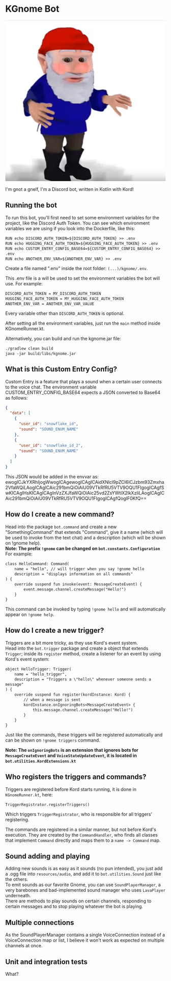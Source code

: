 # KGnome Bot

![gnome.png](gnome.png)

I'm gnot a gnelf, I'm a Discord bot, written in Kotlin with Kord!

## Running the bot
To run this bot, you'll first need to set some environment variables for the project, like the Discord Auth Token.
You can see which environment variables we are using if you look into the Dockerfile, like this:
```
RUN echo DISCORD_AUTH_TOKEN=${DISCORD_AUTH_TOKEN} >> .env
RUN echo HUGGING_FACE_AUTH_TOKEN=${HUGGING_FACE_AUTH_TOKEN} >> .env
RUN echo CUSTOM_ENTRY_CONFIG_BASE64=${CUSTOM_ENTRY_CONFIG_BASE64} >> .env
RUN echo ANOTHER_ENV_VAR=${ANOTHER_ENV_VAR} >> .env
```

Create a file named ".env" inside the root folder: `(...)/kgnome/.env`.

This .env file is a will be used to set the environment variables the bot will use.
For example:
```
DISCORD_AUTH_TOKEN = MY_DISCORD_AUTH_TOKEN
HUGGING_FACE_AUTH_TOKEN = MY_HUGGING_FACE_AUTH_TOKEN
ANOTHER_ENV_VAR = ANOTHER_ENV_VAR_VALUE
```

Every variable other than `DISCORD_AUTH_TOKEN` is optional.

After setting all the environment variables, just run the `main` method inside KGnomeRunner.kt.

Alternatively, you can build and run the kgnome.jar file:
```
./gradlew clean build
java -jar build/libs/kgnome.jar
```

## What is this Custom Entry Config?
Custom Entry is a feature that plays a sound when a certain user connects to the voice chat.
The environment variable CUSTOM_ENTRY_CONFIG_BASE64 expects a JSON converted to Base64 as follows:
```json
{
  "data": [
    {
      "user_id": "snowflake_id",
      "sound": "SOUND_ENUM_NAME"
    },
    {
      "user_id": "snowflake_id_2",
      "sound": "SOUND_ENUM_NAME"
    }
  ]
}
```
This JSON would be added in the envvar as: ewogICJkYXRhIjogWwogICAgewogICAgICAidXNlcl9pZCI6ICJzbm93Zmxha2VfaWQiLAogICAgICAic291bmQiOiAiU09VTkRfRU5VTV9OQU1FIgogICAgfSwKICAgIHsKICAgICAgInVzZXJfaWQiOiAic25vd2ZsYWtlX2lkXzIiLAogICAgICAic291bmQiOiAiU09VTkRfRU5VTV9OQU1FIgogICAgfQogIF0KfQ==

## How do I create a new command?
Head into the package `bot.command` and create a new "SomethingCommand" that extends "Command", give it a name (which will be used to invoke from the text chat) and a description (which will be shown on !gnome help).  
**Note: The prefix `!gnome` can be changed on `bot.constants.Configuration`**    
For example:
```
class HelloCommand: Command(
    name = "hello", // will trigger when you say !gnome hello
    description = "displays information on all commands"
) {
    override suspend fun invoke(event: MessageCreateEvent) {
        event.message.channel.createMessage("Hello!")
    }
}
```
This command can be invoked by typing `!gnome hello` and will automatically appear on `!gnome help`. 

## How do I create a new trigger?
Triggers are a bit more tricky, as they use Kord's event system.  
Head into the `bot.trigger` package and create a object that extends `Trigger`; inside its `register` method, create a listener for an event by using Kord's event system:  
```
object HelloTrigger: Trigger(
    name = "hello_trigger",
    description = "Triggers a \"hello\" whenever someone sends a message" 
) {
    override suspend fun register(kordInstance: Kord) {
        // when a message is sent 
        kordInstance.onIgnoringBots<MessageCreateEvent> {
            this.message.channel.createMessage("Hello!")
        }
    }
}
```
Just like the commands, these triggers will be registered automatically and can be shown on `!gnome triggers` command.
  
**Note: The `onIgnoringBots` is an extension that ignores bots for `MessageCreateEvent` and `VoiceStateUpdateEvent`, it is located in `bot.utilities.KordExtensions.kt`**

## Who registers the triggers and commands?
Triggers are registered before Kord starts running, it is done in `KGnomeRunner.kt`, here:
```
TriggerRegistrator.registerTriggers()
```
Which triggers `TriggerRegistrator`, who is responsible for all triggers' registering.
  
The commands are registered in a similar manner, but not before Kord's execution. They are created by the `CommandHandler`, who finds all classes that implement `Command` directly and maps them to a `name -> Command` map.

## Sound adding and playing
Adding new sounds is as easy as it sounds (no pun intended), you just add a .ogg file into `resources/audio`, and add it to `bot.utilities.Sound` just like the others.   
To emit sounds as our favorite Gnome, you can use `SoundPlayerManager`, a very barebones and bad-implemented sound manager who uses `LavaPlayer` underneath.  
There are methods to play sounds on certain channels, responding to certain messages and to stop playing whatever the bot is playing.

## Multiple connections
As the SoundPlayerManager contains a single VoiceConnection instead of a VoiceConnection map or list, I believe it won't work as expected on multiple channels at once.

## Unit and integration tests
What?
